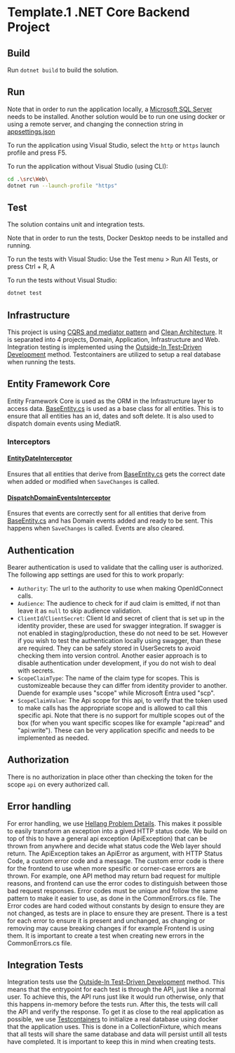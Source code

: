 # Template.1 .NET Core Backend Project

## Build

Run `dotnet build` to build the solution.

## Run

Note that in order to run the application locally, a [Microsoft SQL Server](https://www.microsoft.com/en-us/sql-server/sql-server-downloads) needs to be installed. Another solution would be to run one using docker or using a remote server, and changing the connection string in [appsettings.json](./src/Web/appsettings.json)

To run the application using Visual Studio, select the ```http``` or ```https``` launch profile and press F5.

To run the application without Visual Studio (using CLI):

```bash
cd .\src\Web\
dotnet run --launch-profile "https"
```

## Test

The solution contains unit and integration tests.

Note that in order to run the tests, Docker Desktop needs to be installed and running.

To run the tests with Visual Studio:
Use the Test menu > Run All Tests, or press Ctrl + R, A

To run the tests without Visual Studio:
```bash
dotnet test
```

## Infrastructure

This project is using [CQRS and mediator pattern](https://medium.com/@darshana-edirisinghe/cqrs-and-mediator-design-patterns-f11d2e9e9c2e) and [Clean Architecture](https://www.dandoescode.com/blog/clean-architecture-an-introduction). It is separated into 4 projects, Domain, Application, Infrastructure and Web. Integration testing is implemented using the [Outside-In Test-Driven Development](https://www.codecademy.com/article/tdd-outside-in) method. Testcontainers are utilized to setup a real database when running the tests.

## Entity Framework Core

Entity Framework Core is used as the ORM in the Infrastructure layer to access data. [BaseEntity.cs](./src/Domain/Common/BaseEntity.cs) is used as a base class for all entities. This is to ensure that all entities has an id, dates and soft delete. It is also used to dispatch domain events using MediatR.

### Interceptors

#### [EntityDateInterceptor](./src/Infrastructure/Data/Interceptors/EntityDateInterceptor.cs)

Ensures that all entities that derive from [BaseEntity.cs](./src/Domain/Common/BaseEntity.cs) gets the correct date when added or modified when ```SaveChanges``` is called.

#### [DispatchDomainEventsInterceptor](./src/Infrastructure/Data/Interceptors/DispatchDomainEventsInterceptor.cs)

Ensures that events are correctly sent for all entities that derive from [BaseEntity.cs](./src/Domain/Common/BaseEntity.cs) and has Domain events added and ready to be sent. This happens when ```SaveChanges``` is called. Events are also cleared.

## Authentication

Bearer authentication is used to validate that the calling user is authorized. The following app settings are used for this to work proparly:
- ```Authority```: The url to the authority to use when making OpenIdConnect calls.
- ```Audience```: The audience to check for if aud claim is emitted, if not than leave it as ```null``` to skip audience validation.
- ```ClientId```/```ClientSecret```: Client Id and secret of client that is set up in the identity provider, these are used for swagger integration. If swagger is not enabled in staging/production, these do not need to be set. However if you wish to test the authentication locally using swagger, than these are required. They can be safely stored in UserSecrets to avoid checking them into version control. Another easier approach is to disable authentication under development, if you do not wish to deal with secrets.
- ```ScopeClaimType```: The name of the claim type for scopes. This is customizeable because they can differ from identity provider to another. Duende for example uses "scope" while Microsoft Entra used "scp".
- ```ScopeClaimValue```: The Api scope for this api, to verify that the token used to make calls has the appropriate scope and is allowed to call this specific api. Note that there is no support for multiple scopes out of the box (for when you want specific scopes like for example "api:read" and "api:write"). These can be very application specific and needs to be implemented as needed.

## Authorization

There is no authorization in place other than checking the token for the scope ```api``` on every authorized call.

## Error handling

For error handling, we use [Hellang Problem Details](https://github.com/khellang/Middleware). This makes it possible to easily transform an exception into a gived HTTP status code.
We build on top of this to have a general api exception (ApiException) that can be thrown from anywhere and decide what status code the Web layer should return. 
The ApiException takes an ApiError as argument, with HTTP Status Code, a custom error code and a message. The custom error code is there for the frontend to use when more spesific or corner-case errors are thrown. 
For example, one API method may return bad request for multiple reasons, and frontend can use the error codes to distinguish between those bad request responses.
Error codes must be unique and follow the same pattern to make it easier to use, as done in the CommonErrors.cs file. 
The Error codes are hard coded without constants by design to ensure they are not changed, as tests are in place to ensure they are present.
There is a test for each error to ensure it is present and unchanged, as changing or removing may cause breaking changes if for example Frontend is using them.
It is important to create a test when creating new errors in the CommonErrors.cs file.

## Integration Tests

Integration tests use the [Outside-In Test-Driven Development](https://www.codecademy.com/article/tdd-outside-in) method. This means that the entrypoint for each test is through the API, just like a normal user. To achieve this, the API runs just like it would run otherwise, only that this happens in-memory before the tests run. After this, the tests will call the API and verify the response. To get it as close to the real application as possible, we use [Testcontainers](https://testcontainers.com/) to initialize a real database using docker that the application uses. This is done in a CollectionFixture, which means that all tests will share the same database and data will persist untill all tests have completed. It is important to keep this in mind when creating tests.